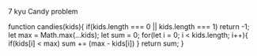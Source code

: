 7 kyu
Candy problem

function candies(kids){
if(kids.length === 0 || kids.length === 1) return -1;
let max = Math.max(...kids);
let sum = 0;
  for(let i = 0; i < kids.length; i++){
    if(kids[i] < max) 
    sum += (max - kids[i])
  }
  return sum;
}

